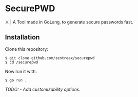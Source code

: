 # SecurePWD
 ⚔️ | A Tool made in GoLang, to generate secure passwords fast.
 
 ## Installation
 Clone this repository:
 ```
 $ git clone github.com/zentreax/securepwd
 $ cd /securepwd
 ```
 Now run it with:
 ```
 $ go run .
 ```
 
 
 *TODO: - Add customizability options.*
